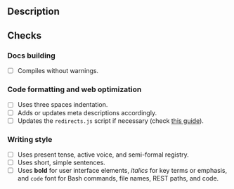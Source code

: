 <!--
This template reflects sections that must be included in new Pull requests.
Contributions from the community are really appreciated. If this is the case, please add the "contribution" to properly track the Pull Request.
Please fill the table below. Feel free to extend it at your convenience.
-->
<!--
## Community contributions advice
We love our community contributions. We recommend making PRs from the current branch. For instance, if Cyb3rhq 4.3.7 is the latest release, the branch to be used is 4.3.
Thanks!
-->
## Description
<!--
Add a clear description of how the problem has been solved.
If your PR closes an issue, please use the "closes" keyword indicating the issue.
-->
## Checks
### Docs building
- [ ] Compiles without warnings.
### Code formatting and web optimization
- [ ] Uses three spaces indentation.
- [ ] Adds or updates meta descriptions accordingly.
- [ ] Updates the `redirects.js` script if necessary (check [this guide](https://github.com/cyb3rhq/cyb3rhq-documentation/blob/master/NEW_RELEASE.md)).
### Writing style
- [ ] Uses present tense, active voice, and semi-formal registry.
- [ ] Uses short, simple sentences.
- [ ] Uses **bold** for user interface elements, _italics_ for key terms or emphasis, and `code` font for Bash commands, file names, REST paths, and code.
